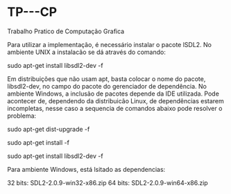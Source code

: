 # TP---CP
Trabalho Pratico de Computação Grafica


Para utilizar a implementação, é necessário instalar o pacote lSDL2. No ambiente UNIX
a instalacão se dá através do comando:

sudo apt-get install libsdl2-dev -f

Em distribuições que não usam apt, basta colocar o nome do pacote, libsdl2-dev,
no campo do pacote do gerenciador de dependência.
No ambiente Windows, a inclusão de pacotes depende da IDE utilizada.
Pode acontecer de, dependendo da distribuicão Linux, de dependências estarem
incompletas, nesse caso a sequencia de comandos abaixo pode resolver o problema:

sudo apt-get dist-upgrade -f

sudo apt-get install -f

sudo apt-get install libsdl2-dev -f

Para ambiente Windows, está lsitado as dependencias:

32 bits: SDL2-2.0.9-win32-x86.zip
64 bits: SDL2-2.0.9-win64-x86.zip
